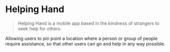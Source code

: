 # Helping Hand

> Helping Hand is a mobile app based in the kindness of strangers to seek help for others.

Allowing users to pin point a location where a person or group of people require assistance, so that other users can go and help in any way possible.